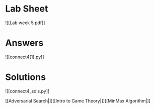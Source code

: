 # Lab Sheet

![[Lab week 5.pdf]]

# Answers

![[connect4(1).py]]

# Solutions

![[connect4_sols.py]]

[[Adversarial Search|]][[Intro to Game Theory|]][[MinMax Algorithm|]]